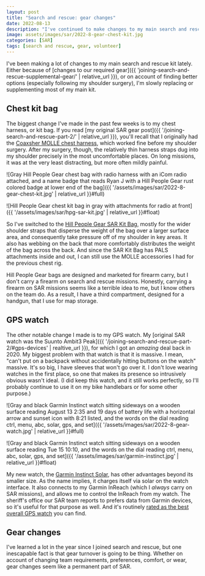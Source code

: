 ```yaml
---
layout: post
title: "Search and rescue: gear changes"
date: 2022-08-13
description: "I've continued to make changes to my main search and rescue kit. In this post, I cover recent changes to my watch and chest harness."
image: assets/images/sar/2022-8-gear-chest-kit.jpg
categories: [SAR]
tags: [search and rescue, gear, volunteer]
---
```


I've been making a lot of changes to my main search and rescue kit lately. Either because of [changes to our required gear]({{ 'joining-search-and-rescue-supplemental-gear/' | relative_url }}), or on account of finding better options (especially following my shoulder surgery), I'm slowly replacing or supplementing most of my main kit.

## Chest kit bag

The biggest change I've made in the past few weeks is to my chest harness, or kit bag. If you read [my original SAR gear post]({{ '/joining-search-and-rescue-part-2/' | relative_url }}), you'll recall that I originally had the [Coaxsher MOLLE chest harness](http://www.coaxsher.com/MOLLE-Chest-Harness-p/rp204.htm), which worked fine before my shoulder surgery. After my surgery, though, the relatively thin harness straps dug into my shoulder precisely in the most uncomfortable places. On long missions, it was at the very least distracting, but more often mildly painful.

![Gray Hill People Gear chest bag with radio harness with an iCom radio attached, and a name badge that reads Ryan J with a Hill People Gear rust colored badge at lower end of the bag]({{ '/assets/images/sar/2022-8-gear-chest-kit.jpg' | relative_url }}#full)

![Hill People Gear chest kit bag in gray with attachments for radio at front]({{ '/assets/images/sar/hpg-sar-kit.jpg' | relative_url }}#float)

So I've switched to the [Hill People Gear SAR Kit Bag](https://5col.com/products/sar-kit-bag-hill-people-gear?variant=14736232939562), mostly for the wider shoulder straps that disperse the weight of the bag over a larger surface area, and consequently take pressure off of my shoulder in key areas. It also has webbing on the back that more comfortably distributes the weight of the bag across the back. And since the SAR Kit Bag has PALS attachments inside and out, I can still use the MOLLE accessories I had for the previous chest rig.

Hill People Gear bags are designed and marketed for firearm carry, but I don't carry a firearm on search and rescue missions. Honestly, carrying a firearm on SAR missions seems like a terrible idea to me, but I know others on the team do. As a result, I have a third compartment, designed for a handgun, that I use for map storage.

## GPS watch

The other notable change I made is to my GPS watch. My [original SAR watch was the Suunto Ambit3 Peak]({{ '/joining-search-and-rescue-part-2/#gps-devices' | realtive_url }}), for which I got an _amazing_ deal back in 2020. My biggest problem with that watch is that it is massive. I mean, "can't put on a backpack without accidentally hitting buttons on the watch" massive. It's so big, I have sleeves that won't go over it. I don't love wearing watches in the first place, so one that makes its presence so intrusively obvious wasn't ideal. (I did keep this watch, and it still works perfectly, so I'll probably continue to use it on my bike handlebars or for some other purpose.)

![Gray and black Garmin Instinct watch sitting sideways on a wooden surface reading August 13 2:35 and 19 days of battery life with a horizontal arrow and sunset icon with 8:21 listed, and the words on the dial reading ctrl, menu, abc, solar, gps, and set]({{ '/assets/images/sar/2022-8-gear-watch.jpg' | relative_url }}#full)

![Gray and black Garmin Instinct watch sitting sideways on a wooden surface reading Tue 15 10:10, and the words on the dial reading ctrl, menu, abc, solar, gps, and set]({{ '/assets/images/sar/garmin-instinct.jpg' | relative_url }}#float)

My new watch, the [Garmin Instinct Solar](https://www.garmin.com/en-US/p/679335), has other advantages beyond its smaller size. As the name implies, it charges itself via solar on the watch interface. It also connects to my Garmin InReach (which I _always_ carry on SAR missions), and allows me to control the InReach from my watch. The sheriff's office our SAR team reports to prefers data from Garmin devices, so it's useful for that purpose as well. And it's routinely [rated as the best overall GPS watch](https://www.cleverhiker.com/best-gps-watches) you can find.

## Gear changes

I've learned a lot in the year since I joined search and rescue, but one inescapable fact is that gear turnover is going to be thing. Whether on account of changing team requirements, preferences, comfort, or wear, gear changes seem like a permanent part of SAR. 